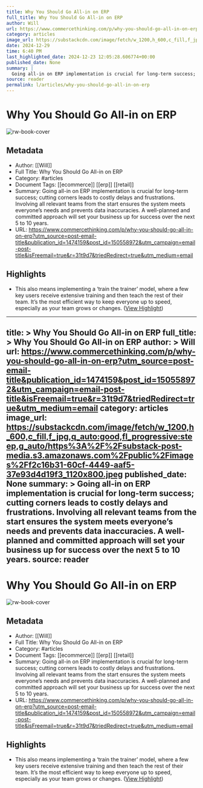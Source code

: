 ```yaml
---
title: Why You Should Go All-in on ERP
full_title: Why You Should Go All-in on ERP
author: Will
url: https://www.commercethinking.com/p/why-you-should-go-all-in-on-erp?utm_source=post-email-title&publication_id=1474159&post_id=150558972&utm_campaign=email-post-title&isFreemail=true&r=31t9d7&triedRedirect=true&utm_medium=email
category: articles
image_url: https://substackcdn.com/image/fetch/w_1200,h_600,c_fill,f_jpg,q_auto:good,fl_progressive:steep,g_auto/https%3A%2F%2Fsubstack-post-media.s3.amazonaws.com%2Fpublic%2Fimages%2Ff2c16b31-60cf-4449-aaf5-37e93d4d19f3_1120x800.jpeg
date: 2024-12-29
time: 6:40 PM
last_highlighted_date: 2024-12-23 12:05:28.606774+00:00
published_date: None
summary: |
  Going all-in on ERP implementation is crucial for long-term success; cutting corners leads to costly delays and frustrations. Involving all relevant teams from the start ensures the system meets everyone’s needs and prevents data inaccuracies. A well-planned and committed approach will set your business up for success over the next 5 to 10 years.
source: reader
permalink: l/articles/why-you-should-go-all-in-on-erp
---
```

# Why You Should Go All-in on ERP

![rw-book-cover](https://substackcdn.com/image/fetch/w_1200,h_600,c_fill,f_jpg,q_auto:good,fl_progressive:steep,g_auto/https%3A%2F%2Fsubstack-post-media.s3.amazonaws.com%2Fpublic%2Fimages%2Ff2c16b31-60cf-4449-aaf5-37e93d4d19f3_1120x800.jpeg)

## Metadata
- Author: [[Will]]
- Full Title: Why You Should Go All-in on ERP
- Category: #articles
- Document Tags: [[ecommerce]] [[erp]] [[retail]] 
- Summary: Going all-in on ERP implementation is crucial for long-term success; cutting corners leads to costly delays and frustrations. Involving all relevant teams from the start ensures the system meets everyone’s needs and prevents data inaccuracies. A well-planned and committed approach will set your business up for success over the next 5 to 10 years.
- URL: https://www.commercethinking.com/p/why-you-should-go-all-in-on-erp?utm_source=post-email-title&publication_id=1474159&post_id=150558972&utm_campaign=email-post-title&isFreemail=true&r=31t9d7&triedRedirect=true&utm_medium=email

## Highlights
- This also means implementing a ‘train the trainer’ model, where a few key users receive extensive training and then teach the rest of their team. It’s the most efficient way to keep everyone up to speed, especially as your team grows or changes. ([View Highlight](https://read.readwise.io/read/01jfspgw55gqkh093cewn1braz))


---
title: >
  Why You Should Go All-in on ERP
full_title: >
  Why You Should Go All-in on ERP
author: >
  Will
url: https://www.commercethinking.com/p/why-you-should-go-all-in-on-erp?utm_source=post-email-title&publication_id=1474159&post_id=150558972&utm_campaign=email-post-title&isFreemail=true&r=31t9d7&triedRedirect=true&utm_medium=email
category: articles
image_url: https://substackcdn.com/image/fetch/w_1200,h_600,c_fill,f_jpg,q_auto:good,fl_progressive:steep,g_auto/https%3A%2F%2Fsubstack-post-media.s3.amazonaws.com%2Fpublic%2Fimages%2Ff2c16b31-60cf-4449-aaf5-37e93d4d19f3_1120x800.jpeg
published_date: None
summary: >
  Going all-in on ERP implementation is crucial for long-term success; cutting corners leads to costly delays and frustrations. Involving all relevant teams from the start ensures the system meets everyone’s needs and prevents data inaccuracies. A well-planned and committed approach will set your business up for success over the next 5 to 10 years.
source: reader
---
# Why You Should Go All-in on ERP

![rw-book-cover](https://substackcdn.com/image/fetch/w_1200,h_600,c_fill,f_jpg,q_auto:good,fl_progressive:steep,g_auto/https%3A%2F%2Fsubstack-post-media.s3.amazonaws.com%2Fpublic%2Fimages%2Ff2c16b31-60cf-4449-aaf5-37e93d4d19f3_1120x800.jpeg)

## Metadata
- Author: [[Will]]
- Full Title: Why You Should Go All-in on ERP
- Category: #articles
- Document Tags: [[ecommerce]] [[erp]] [[retail]] 
- Summary: Going all-in on ERP implementation is crucial for long-term success; cutting corners leads to costly delays and frustrations. Involving all relevant teams from the start ensures the system meets everyone’s needs and prevents data inaccuracies. A well-planned and committed approach will set your business up for success over the next 5 to 10 years.
- URL: https://www.commercethinking.com/p/why-you-should-go-all-in-on-erp?utm_source=post-email-title&publication_id=1474159&post_id=150558972&utm_campaign=email-post-title&isFreemail=true&r=31t9d7&triedRedirect=true&utm_medium=email

## Highlights
- This also means implementing a ‘train the trainer’ model, where a few key users receive extensive training and then teach the rest of their team. It’s the most efficient way to keep everyone up to speed, especially as your team grows or changes. ([View Highlight](https://read.readwise.io/read/01jfspgw55gqkh093cewn1braz))


